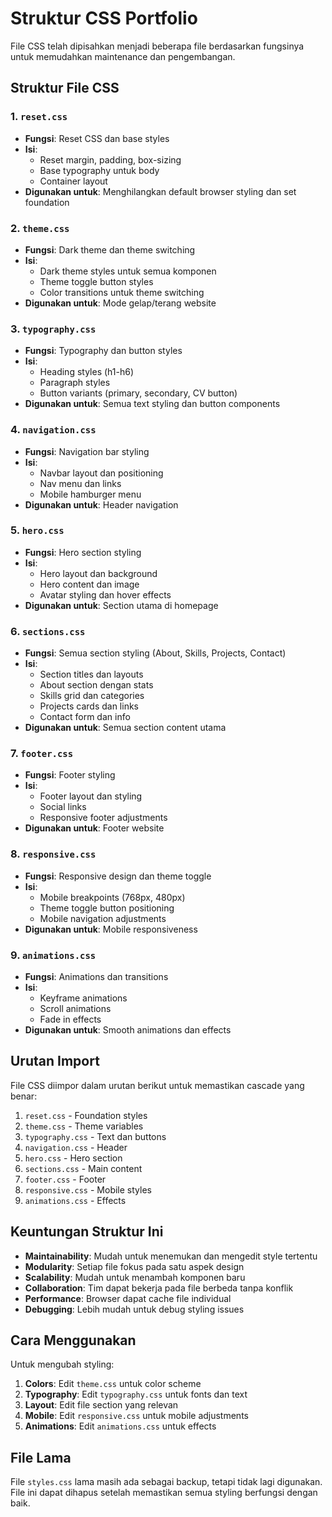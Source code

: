 # Struktur CSS Portfolio

File CSS telah dipisahkan menjadi beberapa file berdasarkan fungsinya untuk memudahkan maintenance dan pengembangan.

## Struktur File CSS

### 1. `reset.css`

- **Fungsi**: Reset CSS dan base styles
- **Isi**:
  - Reset margin, padding, box-sizing
  - Base typography untuk body
  - Container layout
- **Digunakan untuk**: Menghilangkan default browser styling dan set foundation

### 2. `theme.css`

- **Fungsi**: Dark theme dan theme switching
- **Isi**:
  - Dark theme styles untuk semua komponen
  - Theme toggle button styles
  - Color transitions untuk theme switching
- **Digunakan untuk**: Mode gelap/terang website

### 3. `typography.css`

- **Fungsi**: Typography dan button styles
- **Isi**:
  - Heading styles (h1-h6)
  - Paragraph styles
  - Button variants (primary, secondary, CV button)
- **Digunakan untuk**: Semua text styling dan button components

### 4. `navigation.css`

- **Fungsi**: Navigation bar styling
- **Isi**:
  - Navbar layout dan positioning
  - Nav menu dan links
  - Mobile hamburger menu
- **Digunakan untuk**: Header navigation

### 5. `hero.css`

- **Fungsi**: Hero section styling
- **Isi**:
  - Hero layout dan background
  - Hero content dan image
  - Avatar styling dan hover effects
- **Digunakan untuk**: Section utama di homepage

### 6. `sections.css`

- **Fungsi**: Semua section styling (About, Skills, Projects, Contact)
- **Isi**:
  - Section titles dan layouts
  - About section dengan stats
  - Skills grid dan categories
  - Projects cards dan links
  - Contact form dan info
- **Digunakan untuk**: Semua section content utama

### 7. `footer.css`

- **Fungsi**: Footer styling
- **Isi**:
  - Footer layout dan styling
  - Social links
  - Responsive footer adjustments
- **Digunakan untuk**: Footer website

### 8. `responsive.css`

- **Fungsi**: Responsive design dan theme toggle
- **Isi**:
  - Mobile breakpoints (768px, 480px)
  - Theme toggle button positioning
  - Mobile navigation adjustments
- **Digunakan untuk**: Mobile responsiveness

### 9. `animations.css`

- **Fungsi**: Animations dan transitions
- **Isi**:
  - Keyframe animations
  - Scroll animations
  - Fade in effects
- **Digunakan untuk**: Smooth animations dan effects

## Urutan Import

File CSS diimpor dalam urutan berikut untuk memastikan cascade yang benar:

1. `reset.css` - Foundation styles
2. `theme.css` - Theme variables
3. `typography.css` - Text dan buttons
4. `navigation.css` - Header
5. `hero.css` - Hero section
6. `sections.css` - Main content
7. `footer.css` - Footer
8. `responsive.css` - Mobile styles
9. `animations.css` - Effects

## Keuntungan Struktur Ini

- **Maintainability**: Mudah untuk menemukan dan mengedit style tertentu
- **Modularity**: Setiap file fokus pada satu aspek design
- **Scalability**: Mudah untuk menambah komponen baru
- **Collaboration**: Tim dapat bekerja pada file berbeda tanpa konflik
- **Performance**: Browser dapat cache file individual
- **Debugging**: Lebih mudah untuk debug styling issues

## Cara Menggunakan

Untuk mengubah styling:

1. **Colors**: Edit `theme.css` untuk color scheme
2. **Typography**: Edit `typography.css` untuk fonts dan text
3. **Layout**: Edit file section yang relevan
4. **Mobile**: Edit `responsive.css` untuk mobile adjustments
5. **Animations**: Edit `animations.css` untuk effects

## File Lama

File `styles.css` lama masih ada sebagai backup, tetapi tidak lagi digunakan. File ini dapat dihapus setelah memastikan semua styling berfungsi dengan baik.
